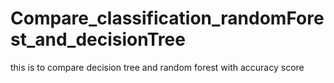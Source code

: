 # Compare_classification_randomForest_and_decisionTree
this is to compare decision tree and random forest with accuracy score 
